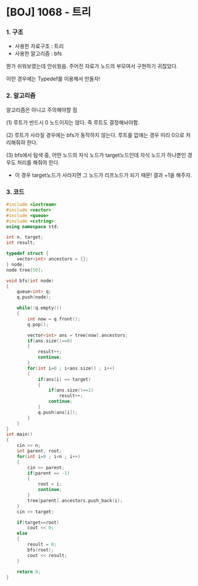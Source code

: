 # [BOJ] 1068 - 트리

### 1. 구조

- 사용한 자료구조 : 트리
- 사용한 알고리즘 : bfs

뭔가 쉬워보였는데 안쉬웠음. 주어진 자료가 노드의 부모여서 구현하기 귀찮았다.

이런 경우에는 Typedef를 이용해서 만들자!

  

### 2. 알고리즘

알고리즘은 아니고 주의해야할 점

(1) 루트가 반드시 0 노드이지는 않다. 즉 루트도 결정해놔야함.

(2) 루트가 사라질 경우에는 bfs가 동작하지 않는다. 루트를 없애는 경우 미리 0으로 처리해줘햐 한다.

(3) bfs에서 탐색 중, 어떤 노드의 자식 노드가 target노드인데 자식 노드가 하나뿐인 경우도 처리를 해줘야 한다.

- 이 경우 target노드가 사라지면 그 노드가 리프노드가 되기 때문! 결과 +1을 해주자.

  

### 3. 코드

```c++
#include <iostream>
#include <vector>
#include <queue>
#include <cstring>
using namespace std;

int n, target;
int result;

typedef struct {
    vector<int> ancestors = {};
} node;
node tree[50];

void bfs(int node)
{
    queue<int> q;
    q.push(node);

    while(!q.empty())
    {
        int now = q.front();
        q.pop();

        vector<int> ans = tree[now].ancestors;
        if(ans.size()==0)
        {
            result++;   
            continue;
        }
        for(int i=0 ; i<ans.size() ; i++)
        {
            if(ans[i] == target)
            {
                if(ans.size()==1)
                    result++;
                continue;
            }
            q.push(ans[i]);
        }
    }
}
int main()
{
    cin >> n;
    int parent, root;
    for(int i=0 ; i<n ; i++)
    {
        cin >> parent;
        if(parent == -1)
        {
            root = i;
            continue;
        }
        tree[parent].ancestors.push_back(i);
    }
    cin >> target;

    if(target==root)
        cout << 0;
    else
    {
        result = 0;
        bfs(root);
        cout << result;
    }
    
    return 0;
}

```

